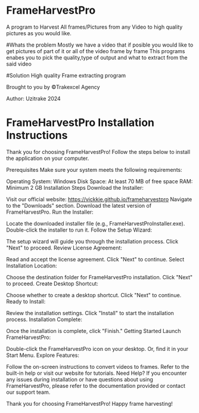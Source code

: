 # FrameHarvestPro
A program to Harvest All frames/Pictures from any Video to high quality pictures as you would like.

#Whats the problem
Mostly we have a video that if posible you would like to get pictures of part of it or all of the video frame by frame
This programs enabes you to pick the quality,type of output and what to extract from the said video

#Solution
High quality Frame extracting program 

Brought to you by &copy;Trakexcel Agency

Author: Uzitrake 2024

# FrameHarvestPro Installation Instructions
Thank you for choosing FrameHarvestPro! Follow the steps below to install the application on your computer.

Prerequisites
Make sure your system meets the following requirements:

Operating System: Windows
Disk Space: At least 70 MB of free space
RAM: Minimum 2 GB
Installation Steps
Download the Installer:

Visit our official website: https://vickkie.github.io/frameharvestpro
Navigate to the "Downloads" section.
Download the latest version of FrameHarvestPro.
Run the Installer:

Locate the downloaded installer file (e.g., FrameHarvestProInstaller.exe).
Double-click the installer to run it.
Follow the Setup Wizard:

The setup wizard will guide you through the installation process.
Click "Next" to proceed.
Review License Agreement:

Read and accept the license agreement.
Click "Next" to continue.
Select Installation Location:

Choose the destination folder for FrameHarvestPro installation.
Click "Next" to proceed.
Create Desktop Shortcut:

Choose whether to create a desktop shortcut.
Click "Next" to continue.
Ready to Install:

Review the installation settings.
Click "Install" to start the installation process.
Installation Complete:

Once the installation is complete, click "Finish."
Getting Started
Launch FrameHarvestPro:

Double-click the FrameHarvestPro icon on your desktop.
Or, find it in your Start Menu.
Explore Features:

Follow the on-screen instructions to convert videos to frames.
Refer to the built-in help or visit our website for tutorials.
Need Help?
If you encounter any issues during installation or have questions about using FrameHarvestPro, please refer to the documentation provided or contact our support team.

Thank you for choosing FrameHarvestPro! Happy frame harvesting!
